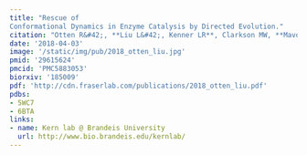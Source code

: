 ```yaml
---
title: "Rescue of
Conformational Dynamics in Enzyme Catalysis by Directed Evolution."
citation: "Otten R&#42;, **Liu L&#42;, Kenner LR**, Clarkson MW, **Mavor D**, Tawfik DS, Kern D, **Fraser JS**.  *Nature Communications*. 2018."
date: '2018-04-03'
image: '/static/img/pub/2018_otten_liu.jpg'
pmid: '29615624'
pmcid: 'PMC5883053'
biorxiv: '185009'
pdf: 'http://cdn.fraserlab.com/publications/2018_otten_liu.pdf'
pdbs:
- 5WC7
- 6BTA
links:
- name: Kern lab @ Brandeis University
  url: http://www.bio.brandeis.edu/kernlab/
---
```

